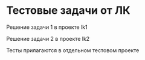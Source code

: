 # Тестовые задачи от ЛК

Решение задачи 1 в проекте lk1

Решение задачи 2 в проекте lk2 

Тесты прилагаются в отдельном тестовом проекте

